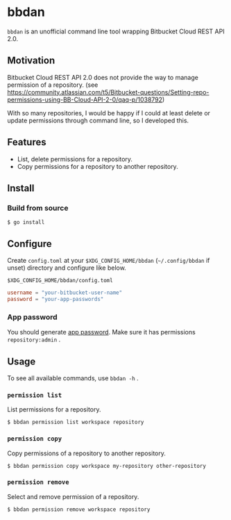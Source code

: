 # bbdan

`bbdan` is an unofficial command line tool wrapping Bitbucket Cloud REST API 2.0.

## Motivation

Bitbucket Cloud REST API 2.0 does not provide the way to manage permission of a repository.
(see <https://community.atlassian.com/t5/Bitbucket-questions/Setting-repo-permissions-using-BB-Cloud-API-2-0/qaq-p/1038792>)

With so many repositories, I would be happy if I could at least delete or update permissions through command line, so I developed this.

## Features

- List, delete permissions for a repository.
- Copy permissions for a repository to another repository.

## Install

### Build from source

```shell
$ go install
```

## Configure

Create `config.toml` at your `$XDG_CONFIG_HOME/bbdan` (`~/.config/bbdan` if unset) directory and configure like below.

`$XDG_CONFIG_HOME/bbdan/config.toml`

```toml
username = "your-bitbucket-user-name"
password = "your-app-passwords"
```

### App password

You should generate [app password](https://support.atlassian.com/bitbucket-cloud/docs/app-passwords/).
Make sure it has permissions `repository:admin` .

## Usage

To see all available commands, use `bbdan -h` .

### `permission list`

List permissions for a repository.

```shell
$ bbdan permission list workspace repository
```

### `permission copy`

Copy permissions of a repository to another repository.

```shell
$ bbdan permission copy workspace my-repository other-repository
```

### `permission remove`

Select and remove permission of a repository.

```shell
$ bbdan permission remove workspace repository
```
